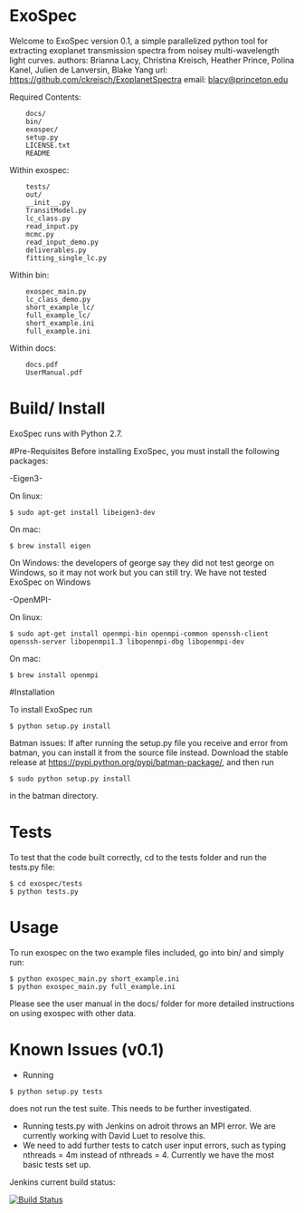 # ExoSpec

Welcome to ExoSpec version 0.1, a simple parallelized python 
tool for extracting exoplanet transmission spectra from 
noisey multi-wavelength light curves.
authors: Brianna Lacy, Christina Kreisch, Heather Prince, 
Polina Kanel, Julien de Lanversin, Blake Yang
url: https://github.com/ckreisch/ExoplanetSpectra
email: blacy@princeton.edu

Required Contents:
```
    docs/ 
    bin/ 
    exospec/
    setup.py
    LICENSE.txt     
    README               
```

Within exospec: 
```
    tests/
    out/  
    __init__.py   
    TransitModel.py     
    lc_class.py     
    read_input.py
    mcmc.py         
    read_input_demo.py
    deliverables.py     
    fitting_single_lc.py  
```

Within bin:
```
    exospec_main.py
    lc_class_demo.py
    short_example_lc/
    full_example_lc/
    short_example.ini
    full_example.ini
```

Within docs:
```
    docs.pdf
    UserManual.pdf 
```

# Build/ Install
ExoSpec runs with Python 2.7. 

#Pre-Requisites
Before installing ExoSpec, you must install the following packages:

-Eigen3- 

On linux: 
```
$ sudo apt-get install libeigen3-dev
```
On mac: 
```
$ brew install eigen
```
On Windows: the developers of george say they did not test george on Windows, so it may not work but you can still try. We have not tested ExoSpec on Windows

-OpenMPI-

On linux: 
```
$ sudo apt-get install openmpi-bin openmpi-common openssh-client openssh-server libopenmpi1.3 libopenmpi-dbg libopenmpi-dev
```
On mac: 
```
$ brew install openmpi
```

#Installation

To install ExoSpec run
```
$ python setup.py install
```

Batman issues: If after running the setup.py file you receive and error from batman, you can install it from the source file instead. Download the stable release at https://pypi.python.org/pypi/batman-package/, and then run 
```
$ sudo python setup.py install
```
in the batman directory.

# Tests

To test that the code built correctly, cd to the tests folder and run the tests.py file:
```
$ cd exospec/tests
$ python tests.py
```

# Usage
To run exospec on the two example files included, go into bin/
and simply run:
```
$ python exospec_main.py short_example.ini
$ python exospec_main.py full_example.ini
```

Please see the user manual in the docs/ folder for more
detailed instructions on using exospec with other data.

# Known Issues (v0.1)
- Running 
```
$ python setup.py tests
``` 
 does not run the test suite. This needs to be further investigated.
- Running tests.py with Jenkins on adroit throws an MPI error. We are currently working with David Luet to resolve this.
- We need to add further tests to catch user input errors, such as typing nthreads = 4m instead of nthreads = 4. Currently we have the most basic tests set up.

Jenkins current build status: 

[![Build Status](https://jenkins.princeton.edu/buildStatus/icon?job=ckreisch/ExoplanetSpectra)](https://jenkins.princeton.edu/buildStatus/icon?job=ckreisch/ExoplanetSpectra)
